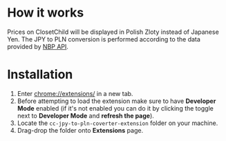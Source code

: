 # How it works
Prices on ClosetChild will be displayed in Polish Zloty instead of Japanese Yen. 
The JPY to PLN conversion is performed according to the data provided by [NBP API](https://api.nbp.pl/).

# Installation
1. Enter [chrome://extensions/](chrome://extensions/) in a new tab.
2. Before attempting to load the extension make sure to have **Developer Mode** enabled (if it's not enabled you can do it by clicking the toggle next to **Developer Mode** and **refresh the page**).
3. Locate the `cc-jpy-to-pln-coverter-extension` folder on your machine.
4. Drag-drop the folder onto **Extensions** page.